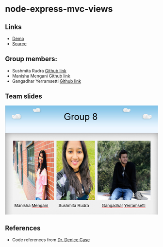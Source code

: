 # node-express-mvc-views


## Links

- [Demo](https://denisecase.github.io/node-express-mvc-views/)
- [Source](https://github.com/denisecase/node-express-mvc-views)



## Group members:
- Sushmita Rudra [Github link](https://github.com/Sushmita-Rudra)
- Manisha Mengani [Github link](https://github.com/Manisha-Mengani)
- Gangadhar Yerramsetti [Github link](https://github.com/gangadhary574)

## Team slides
![Team 8](Group.PNG) 


## References
- Code references from [Dr. Denice Case](https://github.com/denisecase/node-express-mvc-views)
